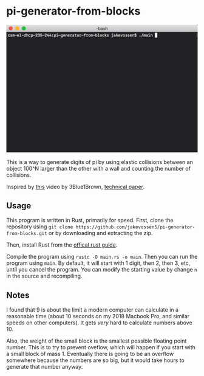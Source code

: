 # pi-generator-from-blocks

![Demo](demo.gif)

This is a way to generate digits of pi by using elastic collisions
between an object 100^N larger than the other with a wall and counting
the number of collisions. 

Inspired by [this](https://www.youtube.com/watch?v=HEfHFsfGXjs) video
by 3Blue1Brown, [technical
paper](https://www.maths.tcd.ie/~lebed/Galperin).

## Usage

This program is written in Rust, primarily for speed. First, clone the
repository using `git clone
https://github.com/jakevossen5/pi-generator-from-blocks.git` 
or by downloading and extracting the zip. 

Then, install Rust from the [offical rust
guide](https://www.rust-lang.org/tools/install).

Compile the program using `rustc -O main.rs -o main`. Then you can run
the program using `main`. By default, it will start with 1 digit, then
2, then 3, etc, until you cancel the program. You can modify the
starting value by change `n` in the source and recompiling.

## Notes

I found that 9 is about the limit a modern computer can calculate in a
reasonable time (about 10 seconds on my 2018 Macbook Pro, and similar
speeds on other computers). It gets _very_ hard to calculate numbers
above 10. 

Also, the weight of the small block is the smallest possible floating
point number. This is to try to prevent oveflow, which will happen if
you start with a small block of mass 1. Eventually there is going to
be an overflow somewhere because the numbers are so big, but it would
take hours to generate that number anyway. 
